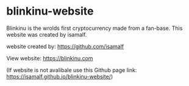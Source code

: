 # blinkinu-website
Blinkinu is the wrolds first cryptocurrency made from a fan-base. This website was created by isamalf.

website created by: https://github.com/isamalf

View website: https://blinkinu.com

(If website is not avalibale use this Github page link: https://isamalf.github.io/blinkinu-website/)
